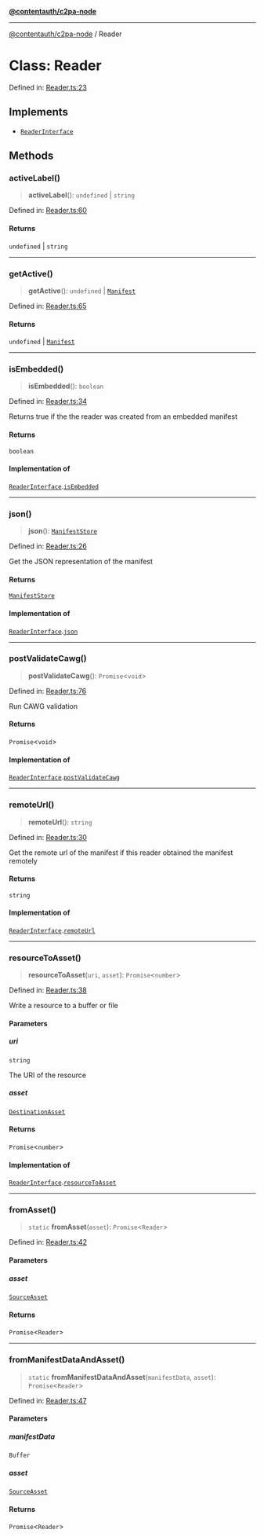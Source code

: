 [**@contentauth/c2pa-node**](../README.md)

***

[@contentauth/c2pa-node](../README.md) / Reader

# Class: Reader

Defined in: [Reader.ts:23](https://github.com/contentauth/c2pa-node-v2/blob/280e70a4878b95c480efb475988df1206fe5da39/js-src/Reader.ts#L23)

## Implements

- [`ReaderInterface`](../interfaces/ReaderInterface.md)

## Methods

### activeLabel()

> **activeLabel**(): `undefined` \| `string`

Defined in: [Reader.ts:60](https://github.com/contentauth/c2pa-node-v2/blob/280e70a4878b95c480efb475988df1206fe5da39/js-src/Reader.ts#L60)

#### Returns

`undefined` \| `string`

***

### getActive()

> **getActive**(): `undefined` \| [`Manifest`](../interfaces/Manifest.md)

Defined in: [Reader.ts:65](https://github.com/contentauth/c2pa-node-v2/blob/280e70a4878b95c480efb475988df1206fe5da39/js-src/Reader.ts#L65)

#### Returns

`undefined` \| [`Manifest`](../interfaces/Manifest.md)

***

### isEmbedded()

> **isEmbedded**(): `boolean`

Defined in: [Reader.ts:34](https://github.com/contentauth/c2pa-node-v2/blob/280e70a4878b95c480efb475988df1206fe5da39/js-src/Reader.ts#L34)

Returns true if the the reader was created from an embedded manifest

#### Returns

`boolean`

#### Implementation of

[`ReaderInterface`](../interfaces/ReaderInterface.md).[`isEmbedded`](../interfaces/ReaderInterface.md#isembedded)

***

### json()

> **json**(): [`ManifestStore`](../interfaces/ManifestStore.md)

Defined in: [Reader.ts:26](https://github.com/contentauth/c2pa-node-v2/blob/280e70a4878b95c480efb475988df1206fe5da39/js-src/Reader.ts#L26)

Get the JSON representation of the manifest

#### Returns

[`ManifestStore`](../interfaces/ManifestStore.md)

#### Implementation of

[`ReaderInterface`](../interfaces/ReaderInterface.md).[`json`](../interfaces/ReaderInterface.md#json)

***

### postValidateCawg()

> **postValidateCawg**(): `Promise`\<`void`\>

Defined in: [Reader.ts:76](https://github.com/contentauth/c2pa-node-v2/blob/280e70a4878b95c480efb475988df1206fe5da39/js-src/Reader.ts#L76)

Run CAWG validation

#### Returns

`Promise`\<`void`\>

#### Implementation of

[`ReaderInterface`](../interfaces/ReaderInterface.md).[`postValidateCawg`](../interfaces/ReaderInterface.md#postvalidatecawg)

***

### remoteUrl()

> **remoteUrl**(): `string`

Defined in: [Reader.ts:30](https://github.com/contentauth/c2pa-node-v2/blob/280e70a4878b95c480efb475988df1206fe5da39/js-src/Reader.ts#L30)

Get the remote url of the manifest if this reader obtained the manifest remotely

#### Returns

`string`

#### Implementation of

[`ReaderInterface`](../interfaces/ReaderInterface.md).[`remoteUrl`](../interfaces/ReaderInterface.md#remoteurl)

***

### resourceToAsset()

> **resourceToAsset**(`uri`, `asset`): `Promise`\<`number`\>

Defined in: [Reader.ts:38](https://github.com/contentauth/c2pa-node-v2/blob/280e70a4878b95c480efb475988df1206fe5da39/js-src/Reader.ts#L38)

Write a resource to a buffer or file

#### Parameters

##### uri

`string`

The URI of the resource

##### asset

[`DestinationAsset`](../type-aliases/DestinationAsset.md)

#### Returns

`Promise`\<`number`\>

#### Implementation of

[`ReaderInterface`](../interfaces/ReaderInterface.md).[`resourceToAsset`](../interfaces/ReaderInterface.md#resourcetoasset)

***

### fromAsset()

> `static` **fromAsset**(`asset`): `Promise`\<`Reader`\>

Defined in: [Reader.ts:42](https://github.com/contentauth/c2pa-node-v2/blob/280e70a4878b95c480efb475988df1206fe5da39/js-src/Reader.ts#L42)

#### Parameters

##### asset

[`SourceAsset`](../type-aliases/SourceAsset.md)

#### Returns

`Promise`\<`Reader`\>

***

### fromManifestDataAndAsset()

> `static` **fromManifestDataAndAsset**(`manifestData`, `asset`): `Promise`\<`Reader`\>

Defined in: [Reader.ts:47](https://github.com/contentauth/c2pa-node-v2/blob/280e70a4878b95c480efb475988df1206fe5da39/js-src/Reader.ts#L47)

#### Parameters

##### manifestData

`Buffer`

##### asset

[`SourceAsset`](../type-aliases/SourceAsset.md)

#### Returns

`Promise`\<`Reader`\>
